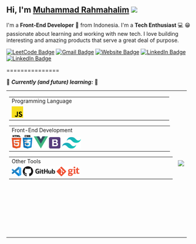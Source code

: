   ## Hi, I'm [Muhammad Rahmahalim](https://github.com/oxwazz) <img src="https://media.giphy.com/media/VgCDAzcKvsR6OM0uWg/giphy.gif" width="50">
  
  I'm a **Front-End Developer** 🚀 from Indonesia. I'm a **Tech Enthusiast** 💻 😁 passionate about learning and working with new tech. I love building interesting and amazing products that serve a great deal of purpose.
  
  [![LeetCode Badge](https://img.shields.io/badge/-LeetCode-FFA116?style=flat-square&logo=LeetCode&logoColor=white&link=https://leetcode.com/u/oxwazz/)](https://leetcode.com/u/oxwazz/)
  [![Gmail Badge](https://img.shields.io/badge/-Gmail-d14836?style=flat-square&logo=Gmail&logoColor=white&link=mailto:muhammad.rahmahalim@gmail.com)](mailto:muhammad.rahmahalim@gmail.com)
  [![Website Badge](https://img.shields.io/badge/Personal%20Blog-000000?style=flat-square&link=https://oxwazz.com/)](https://oxwazz.com/)
  [![LinkedIn Badge](https://img.shields.io/badge/-LinkedIn-blue?style=flat-square&logo=Linkedin&logoColor=white&link=https://www.linkedin.com/in/oxwazz/)](https://www.linkedin.com/in/oxwazz/)
  [![LinkedIn Badge](https://img.shields.io/badge/Twitter-000000?style=flat-square&logo=x&logoColor=white&link=https://x.com/oxwazz)](https://x.com/oxwazz)

  
  ===============
  <br>
  
  🌱 <b><i>Currently (and future) learning:</i></b> 🌱
  <table>
     <tr>
        <td style="vertical-align:top">
           <table style="width:100%" >
              <tr>
                 <td>
                    Programming Language                            
                 </td>
              </tr>
              <tr>
                 <td>
                    <img src="logo-200px/javascript.png" width="30">
                 </td>
              </tr>
           </table>
           <table style="width:100%">
              <tr>
                 <td>
                    Front-End Development                            
                 </td>
              </tr>
              <tr>
                 <td>
                    <img src="logo-200px/html5.png" width="25">
                    <img src="logo-200px/css.png" width="25">
                    <img src="logo-200px/vuejs.png" width="37">
                    <img src="logo-200px/bootstrap4.png" width="30">
                    <img src="logo-200px/tailwindcss.png" width="50">
                 </td>
              </tr>
           </table>
           <table style="width:100%">
              <tr>
                 <td>
                    Other Tools                                      
                 </td>
              </tr>
              <tr>
                 <td>
                    <img src="logo-200px/vscode.png" width="25">
                    <img src="logo-200px/github.png" width="85">
                    <img src="logo-200px/git.png" width="60">
                 </td>
              </tr>
           </table>
          <div> </div>
          <div> </div>
          <div> </div>
          <div> </div>
          <div> </div>
          <div> </div>
          <div> </div>
          <div> </div>
        </td>
        <td>
           <img src="https://media.giphy.com/media/VbnUQpnihPSIgIXuZv/giphy-downsized.gif" />
        </td>
     </tr>
  </table>
